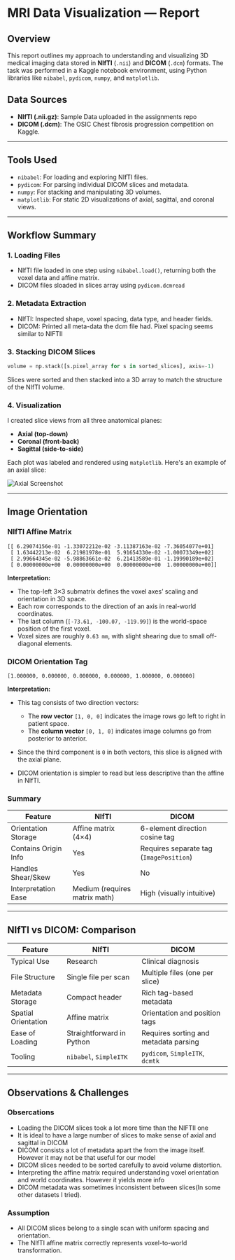 # MRI Data Visualization — Report

## Overview

This report outlines my approach to understanding and visualizing 3D medical imaging data stored in **NIfTI** (`.nii`) and **DICOM** (`.dcm`) formats. The task was performed in a Kaggle notebook environment, using Python libraries like `nibabel`, `pydicom`, `numpy`, and `matplotlib`. 
## Data Sources

* **NIfTI (.nii.gz)**: Sample Data uploaded in the assignments repo
* **DICOM (.dcm)**: The OSIC Chest fibrosis progression competition on Kaggle.

---

## Tools Used

* `nibabel`: For loading and exploring NIfTI files.
* `pydicom`: For parsing individual DICOM slices and metadata.
* `numpy`: For stacking and manipulating 3D volumes.
* `matplotlib`: For static 2D visualizations of axial, sagittal, and coronal views.

---

## Workflow Summary

### 1. Loading Files

* NIfTI file loaded in one step using `nibabel.load()`, returning both the voxel data and affine matrix.
* DICOM files sloaded in slices array using `pydicom.dcmread`

### 2. Metadata Extraction

* NIfTI: Inspected shape, voxel spacing, data type, and header fields.
* DICOM: Printed all meta-data the dcm file had. Pixel spacing seems similar to NIFTII

### 3. Stacking DICOM Slices

```python
volume = np.stack([s.pixel_array for s in sorted_slices], axis=-1)
```

Slices were sorted and then stacked into a 3D array to match the structure of the NIfTI volume.

### 4. Visualization

I created slice views from all three anatomical planes:

* **Axial (top-down)**
* **Coronal (front-back)**
* **Sagittal (side-to-side)**

Each plot was labeled and rendered using `matplotlib`. Here's an example of an axial slice:

![Axial Screenshot](axial_view.png)

---

## Image Orientation

### NIfTI Affine Matrix

```text
[[ 6.29074156e-01 -1.33072212e-02 -3.11387163e-02 -7.36054077e+01]
 [ 1.63442213e-02  6.21981978e-01  5.91654330e-02 -1.00073349e+02]
 [ 2.99664345e-02 -5.98863661e-02  6.21413589e-01 -1.19990189e+02]
 [ 0.00000000e+00  0.00000000e+00  0.00000000e+00  1.00000000e+00]]
```

**Interpretation:**

* The top-left 3×3 submatrix defines the voxel axes’ scaling and orientation in 3D space.
* Each row corresponds to the direction of an axis in real-world coordinates.
* The last column (`[-73.61, -100.07, -119.99]`) is the world-space position of the first voxel.
* Voxel sizes are roughly `0.63 mm`, with slight shearing due to small off-diagonal elements.

### DICOM Orientation Tag

```text
[1.000000, 0.000000, 0.000000, 0.000000, 1.000000, 0.000000]
```

**Interpretation:**

* This tag consists of two direction vectors:

  * The **row vector** `[1, 0, 0]` indicates the image rows go left to right in patient space.
  * The **column vector** `[0, 1, 0]` indicates image columns go from posterior to anterior.
* Since the third component is `0` in both vectors, this slice is aligned with the axial plane.
* DICOM orientation is simpler to read but less descriptive than the affine in NIfTI.

### Summary

| Feature              | NIfTI                         | DICOM                                   |
| -------------------- | ----------------------------- | --------------------------------------- |
| Orientation Storage  | Affine matrix (4×4)           | 6-element direction cosine tag          |
| Contains Origin Info | Yes                           | Requires separate tag (`ImagePosition`) |
| Handles Shear/Skew   | Yes                           | No                                      |
| Interpretation Ease  | Medium (requires matrix math) | High (visually intuitive)               |

---

## NIfTI vs DICOM: Comparison

| Feature             | NIfTI                     | DICOM                                 |
| ------------------- | ------------------------- | ------------------------------------- |
| Typical Use         | Research                  | Clinical diagnosis                    |
| File Structure      | Single file per scan      | Multiple files (one per slice)        |
| Metadata Storage    | Compact header            | Rich tag-based metadata               |
| Spatial Orientation | Affine matrix             | Orientation and position tags         |
| Ease of Loading     | Straightforward in Python | Requires sorting and metadata parsing |
| Tooling             | `nibabel`, `SimpleITK`    | `pydicom`, `SimpleITK`, `dcmtk`       |

---

## Observations & Challenges

### Obsercations

* Loading the DICOM slices took a lot more time than the NIFTII one
* It is ideal to have a large number of slices to make sense of axial and sagittal in DICOM
* DICOM consists a lot of metadata apart the from the image itself. However it may not be that useful for our model
* DICOM slices needed to be sorted carefully to avoid volume distortion.
* Interpreting the affine matrix required understanding voxel orientation and world coordinates. However it yields more info
* DICOM metadata was sometimes inconsistent between slices(In some other datasets I tried).

### Assumption

* All DICOM slices belong to a single scan with uniform spacing and orientation.
* The NIfTI affine matrix correctly represents voxel-to-world transformation.
